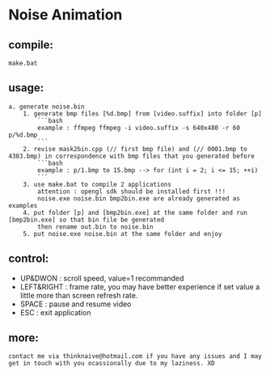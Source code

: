 # Noise Animation

## compile:
    make.bat

## usage:
    a. generate noise.bin
        1. generate bmp files [%d.bmp] from [video.suffix] into folder [p]
            ```bash
            example : ffmpeg ffmpeg -i video.suffix -s 640x480 -r 60 p/%d.bmp
            ```
        2. revise mask2bin.cpp (// first bmp file) and (// 0001.bmp to 4383.bmp) in correspondence with bmp files that you generated before
            ```bash
            example : p/1.bmp to 15.bmp --> for (int i = 2; i <= 15; ++i)
            ```
        3. use make.bat to compile 2 applications
            attention : opengl sdk should be installed first !!!
            noise.exe noise.bin bmp2bin.exe are already generated as examples
        4. put folder [p] and [bmp2bin.exe] at the same folder and run [bmp2bin.exe] so that bin file be generated
            then rename out.bin to noise.bin
        5. put noise.exe noise.bin at the same folder and enjoy

## control:
* UP&DWON     : scroll speed, value=1 recommanded
* LEFT&RIGHT  : frame rate, you may have better experience if set value a little more than screen refresh rate.
* SPACE       : pause and resume video
* ESC         : exit application

## more:
    contact me via thinknaive@hotmail.com if you have any issues and I may get in touch with you ocassionally due to my laziness. XD
